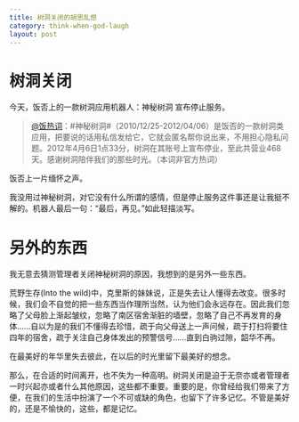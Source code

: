 ```yaml
---
title: 树洞关闭的胡思乱想
category: think-when-god-laugh
layout: post
---
```


# 树洞关闭

今天，饭否上的一款树洞应用机器人：神秘树洞 宣布停止服务。 

> [@饭热词](http://fanfou.com/statuses/udXC_sCYD0U)：#神秘树洞#（2010/12/25-2012/04/06）是饭否的一款树洞类应用，把要说的话用私信发给它，它就会匿名帮你说出来，不用担心隐私问题。2012年4月6日1点33分，树洞在其账号上宣布停业，至此共营业468天。感谢树洞陪伴我们的那些时光。（本词非官方热词） 

饭否上一片缅怀之声。 

我没用过神秘树洞，对它没有什么所谓的感情，但是停止服务这件事还是让我挺不解的。机器人最后一句：“最后，再见。”如此轻描淡写。 

# 另外的东西

我无意去猜测管理者关闭神秘树洞的原因，我想到的是另外一些东西。 

荒野生存(Into the wild)中，克里斯的妹妹说，正是失去让人懂得去改变。很多时候，我们会不自觉的把一些东西当作理所当然，认为他们会永远存在。因此我们忽略了父母脸上渐起皱纹，忽略了南区宿舍渐脏的墙壁，忽略了自己不再发育的身体……自以为是的我们不懂得去珍惜，疏于向父母送上一声问候，疏于打扫将要住四年的宿舍，疏于关注自己身体发出的预警信号……直到白驹过隙，韶华不再。 

在最美好的年华里失去彼此，在以后的时光里留下最美好的想念。<!--或许，这也是你离开我的意义吧。一切都是青春时的那般美好，没有柴米油盐的纷扰，没有那么多的琐碎让我们厌倦彼此，这就是最美丽的永远了吧。--> 

那么，在合适的时间离开，也不失为一种高明。树洞关闭是迫于无奈亦或者管理者一时兴起亦或者什么其他原因，这些都不重要。重要的是，你曾经给我们带来了方便，在我们的生活中扮演了一个不可或缺的角色，也留下了许多记忆。不管是美好的，还是不愉快的，这些，都是记忆。
